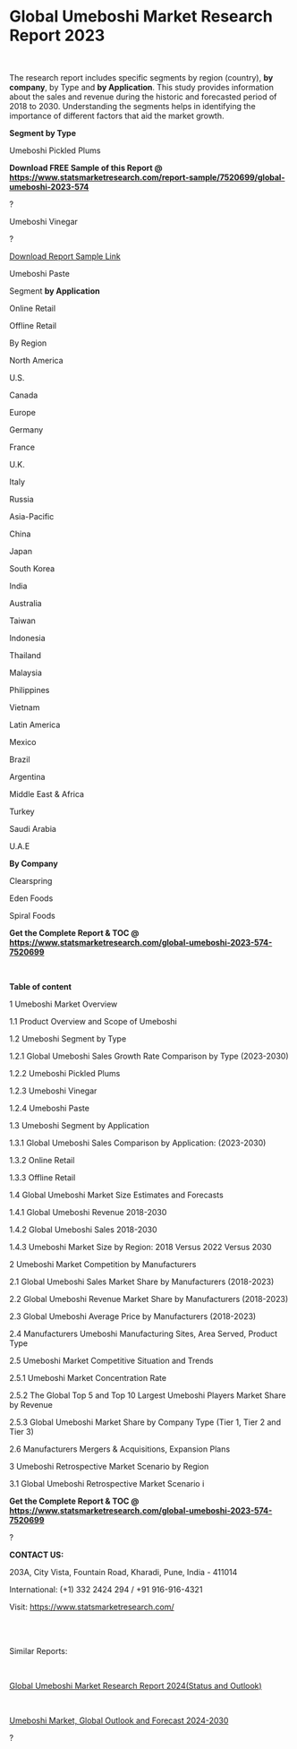 <h1>Global Umeboshi Market Research Report 2023</h1><br/><p>The research report includes specific segments by region (country), <strong>by company</strong>, by Type and <strong>by Application</strong>. This study provides information about the sales and revenue during the historic and forecasted period of 2018 to 2030. Understanding the segments helps in identifying the importance of different factors that aid the market growth.</p>
 
 
 
 <p><strong>Segment by Type</strong></p>
 
 
 
 <p>Umeboshi Pickled Plums</p>
 
 
 
 <div><b>Download FREE Sample of this Report @ <a href="https://www.statsmarketresearch.com/download-free-sample/7520699/global-umeboshi-2023-574">https://www.statsmarketresearch.com/report-sample/7520699/global-umeboshi-2023-574</a></b></div>
 
 
 
 <p>? </p>
 
 
 
 <p>Umeboshi Vinegar</p>
 
 
 
 <p>? </p>
 
 
 
 <p><a href="https://www.statsmarketresearch.com/download-free-sample/7520699/global-umeboshi-2023-574">Download Report Sample Link</a></p>
 
 
 
 <p>Umeboshi Paste</p>
 
 
 
 <p>Segment <strong>by Application</strong></p>
 
 
 
 <p>Online Retail</p>
 
 
 
 <p>Offline Retail</p>
 
 
 
 <p>By Region</p>
 
 
 
 <p>North America</p>
 
 
 
 <p>U.S.</p>
 
 
 
 <p>Canada</p>
 
 
 
 <p>Europe</p>
 
 
 
 <p>Germany</p>
 
 
 
 <p>France</p>
 
 
 
 <p>U.K.</p>
 
 
 
 <p>Italy</p>
 
 
 
 <p>Russia</p>
 
 
 
 <p>Asia-Pacific</p>
 
 
 
 <p>China</p>
 
 
 
 <p>Japan</p>
 
 
 
 <p>South Korea</p>
 
 
 
 <p>India</p>
 
 
 
 <p>Australia</p>
 
 
 
 <p>Taiwan</p>
 
 
 
 <p>Indonesia</p>
 
 
 
 <p>Thailand</p>
 
 
 
 <p>Malaysia</p>
 
 
 
 <p>Philippines</p>
 
 
 
 <p>Vietnam</p>
 
 
 
 <p>Latin America</p>
 
 
 
 <p>Mexico</p>
 
 
 
 <p>Brazil</p>
 
 
 
 <p>Argentina</p>
 
 
 
 <p>Middle East & Africa</p>
 
 
 
 <p>Turkey</p>
 
 
 
 <p>Saudi Arabia</p>
 
 
 
 <p>U.A.E</p>
 
 
 
 <p><strong>By Company</strong></p>
 
 
 
 <p>Clearspring</p>
 
 
 
 <p>Eden Foods</p>
 
 
 
 <p>Spiral Foods</p>
 
 
 
 <div><b>Get the Complete Report & TOC @ <a href="https://www.statsmarketresearch.com/global-umeboshi-2023-574-7520699">https://www.statsmarketresearch.com/global-umeboshi-2023-574-7520699</a></b></div>
 
 
 
 <p><br />
 
 <b>Table of content</b></p>
 
 
 
 <p>1 Umeboshi Market Overview<br />
 
 1.1 Product Overview and Scope of Umeboshi<br />
 
 1.2 Umeboshi Segment by Type<br />
 
 1.2.1 Global Umeboshi Sales Growth Rate Comparison by Type (2023-2030)<br />
 
 1.2.2 Umeboshi Pickled Plums<br />
 
 1.2.3 Umeboshi Vinegar<br />
 
 1.2.4 Umeboshi Paste<br />
 
 1.3 Umeboshi Segment by Application<br />
 
 1.3.1 Global Umeboshi Sales Comparison by Application: (2023-2030)<br />
 
 1.3.2 Online Retail<br />
 
 1.3.3 Offline Retail<br />
 
 1.4 Global Umeboshi Market Size Estimates and Forecasts<br />
 
 1.4.1 Global Umeboshi Revenue 2018-2030<br />
 
 1.4.2 Global Umeboshi Sales 2018-2030<br />
 
 1.4.3 Umeboshi Market Size by Region: 2018 Versus 2022 Versus 2030<br />
 
 2 Umeboshi Market Competition by Manufacturers<br />
 
 2.1 Global Umeboshi Sales Market Share by Manufacturers (2018-2023)<br />
 
 2.2 Global Umeboshi Revenue Market Share by Manufacturers (2018-2023)<br />
 
 2.3 Global Umeboshi Average Price by Manufacturers (2018-2023)<br />
 
 2.4 Manufacturers Umeboshi Manufacturing Sites, Area Served, Product Type<br />
 
 2.5 Umeboshi Market Competitive Situation and Trends<br />
 
 2.5.1 Umeboshi Market Concentration Rate<br />
 
 2.5.2 The Global Top 5 and Top 10 Largest Umeboshi Players Market Share by Revenue<br />
 
 2.5.3 Global Umeboshi Market Share by Company Type (Tier 1, Tier 2 and Tier 3)<br />
 
 2.6 Manufacturers Mergers & Acquisitions, Expansion Plans<br />
 
 3 Umeboshi Retrospective Market Scenario by Region<br />
 
 3.1 Global Umeboshi Retrospective Market Scenario i</p>
 
 
 
 <div><b>Get the Complete Report & TOC @ <a href="https://www.statsmarketresearch.com/global-umeboshi-2023-574-7520699">https://www.statsmarketresearch.com/global-umeboshi-2023-574-7520699</a></b></div>
 
 
 
 <p>? </p>
 
 
 
 <p><b>CONTACT US:</b><br />
 
 203A, City Vista, Fountain Road, Kharadi, Pune, India - 411014<br />
 
 International: (+1) 332 2424 294 / +91 916-916-4321<br />
 
 Visit: <a href="https://www.statsmarketresearch.com/">https://www.statsmarketresearch.com/</a><br />
 
 <br />
 
 <br />
 
 Similar Reports:<br />
 
 <br />
 
 <a href="https://www.statsmarketresearch.com/global-umeboshi-2024-258-7989710">Global Umeboshi Market Research Report 2024(Status and Outlook)</a><br />
 
 <br />
 
 <a href="https://www.statsmarketresearch.com/global-umeboshi-forecast-2024-2030-395-7929788">Umeboshi Market, Global Outlook and Forecast 2024-2030</a><br />
 
 ? </p>